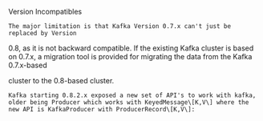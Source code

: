 Version Incompatibles

	The major limitation is that Kafka Version 0.7.x can't just be replaced by Version 0.8, as it is not backward compatible. If the existing Kafka cluster is based on 0.7.x, a migration tool is provided for migrating the data from the Kafka 0.7.x-based

cluster to the 0.8-based cluster.



	Kafka starting 0.8.2.x exposed a new set of API's to work with kafka, older being Producer which works with KeyedMessage\[K,V\] where the new API is KafkaProducer with ProducerRecord\[K,V\]:

